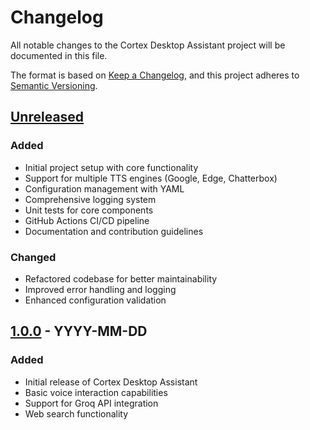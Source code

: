 # Changelog

All notable changes to the Cortex Desktop Assistant project will be documented in this file.

The format is based on [Keep a Changelog](https://keepachangelog.com/en/1.0.0/),
and this project adheres to [Semantic Versioning](https://semver.org/spec/v2.0.0.html).

## [Unreleased]
### Added
- Initial project setup with core functionality
- Support for multiple TTS engines (Google, Edge, Chatterbox)
- Configuration management with YAML
- Comprehensive logging system
- Unit tests for core components
- GitHub Actions CI/CD pipeline
- Documentation and contribution guidelines

### Changed
- Refactored codebase for better maintainability
- Improved error handling and logging
- Enhanced configuration validation

## [1.0.0] - YYYY-MM-DD
### Added
- Initial release of Cortex Desktop Assistant
- Basic voice interaction capabilities
- Support for Groq API integration
- Web search functionality

[Unreleased]: https://github.com/yourusername/cortex-desktop-assistant/compare/v1.0.0...HEAD
[1.0.0]: https://github.com/yourusername/cortex-desktop-assistant/releases/tag/v1.0.0
